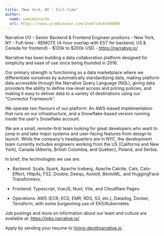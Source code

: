 ```yaml
---
title: "New York, NY : Full-time"
author:
  name: samidalouche
  url: https://news.ycombinator.com/item?id=45440009
---
```

Narrative I&#x2F;O - Senior Backend &amp; Frontend Engineer positions - New York, NY - Full-time - REMOTE (4-hour overlap with EST for backend, US &amp; Canada for frontend) - $120k to $200k USD - <a href="https:&#x2F;&#x2F;narrative.io&#x2F;" rel="nofollow">https:&#x2F;&#x2F;narrative.io&#x2F;</a>

Narrative has been building a data collaboration platform designed for simplicity and ease of use since being founded in 2016.

Our primary strength is functioning as a data marketplace where we differentiate ourselves by automatically standardizing data, 
making platform data accessible through the Narrative Query Language (NQL), 
giving data providers the ability to define row-level access and pricing policies, 
and making it easy to deliver data to a variety of destinations using our &quot;Connector Framework&quot;.

We operate two flavours of our platform: An AWS-based implementation that runs on our infrastructure, 
and a Snowflake-based version running inside the user&#x27;s Snowflake account.

We are a small, remote-first team looking for great developers who want to jump in and take major systems and user-facing features from design to launch. 
While the company&#x27;s headquarters are in NYC, the development team currently includes engineers working from the US (California and New York), 
Canada (Alberta, British Columbia, and Québec), Poland, and Serbia.

In brief, the technologies we use are:

- Backend: Scala, Spark, Apache Iceberg, Apache Calcite, Cats, Cats-Effect, Http4s, FS2, Doobie, Deequ, Axolotl, BentoML, and HuggingFace Transformers.

- Frontend: Typescript, VueJS, Nuxt, Vite, and Cloudflare Pages.

- Operations: AWS (ECR, ECS, EMR, RDS, S3, etc.), Datadog, Docker, Terraform, with some burgeoning use of EKS&#x2F;Kubernetes.

Job postings and more on information about our team and culture are available at: <a href="https:&#x2F;&#x2F;jobs.narrative.io&#x2F;" rel="nofollow">https:&#x2F;&#x2F;jobs.narrative.io&#x2F;</a>

Apply by sending your resume to hiring-dev@narrative.io.
<JobApplication />
